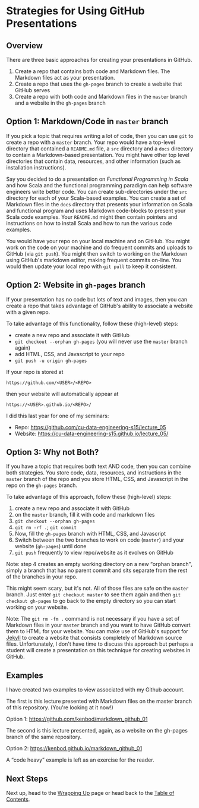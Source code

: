 # Strategies for Using GitHub Presentations

## Overview

There are three basic approaches for creating your presentations in GitHub.

1. Create a repo that contains both code and Markdown files. The Markdown files act as your presentation.
2. Create a repo that uses the `gh-pages` branch to create a website that GitHub serves
3. Create a repo with both code and Markdown files in the `master` branch and a website in the `gh-pages` branch

## Option 1: Markdown/Code in `master` branch

If you pick a topic that requires writing a lot of code, then you can use `git` to create a repo with a `master` branch. Your repo would have a top-level directory that contained a `README.md` file, a `src` directory and a `docs` directory to contain a Markdown-based presentation. You might have other top level directories that contain data, resources, and other information (such as installation instructions).

Say you decided to do a presentation on _Functional Programming in Scala_ and how Scala and the functional programming paradigm can help software engineers write better code. You can create sub-directories under the `src` directory for each of your Scala-based examples. You can create a set of Markdown files in the `docs` directory that presents your information on Scala and functional program and uses Markdown code-blocks to present your Scala code examples. Your `README.md` might then contain pointers and instructions on how to install Scala and how to run the various code examples.

You would have your repo on your local machine and on GitHub. You might work on the code on your machine and do frequent commits and uploads to GitHub (via `git push`). You might then switch to working on the Markdown using GitHub's markdown editor, making frequent commits on-line. You would then update your local repo with `git pull` to keep it consistent.

## Option 2: Website in `gh-pages` branch

If your presentation has no code but lots of text and images, then you can create a repo that takes advantage of GitHub's ability to associate a website with a given repo.

To take advantage of this functionality, follow these (high-level) steps:

* create a new repo and associate it with GitHub
* `git checkout --orphan gh-pages` (you will never use the `master` branch again)
* add HTML, CSS, and Javascript to your repo
* `git push -u origin gh-pages`

If your repo is stored at

    https://github.com/<USER>/<REPO>

then your website will automatically appear at 

    https://<USER>.github.io/<REPO>/

I did this last year for one of my seminars:

* Repo: <https://github.com/cu-data-engineering-s15/lecture_05>
* Website: <https://cu-data-engineering-s15.github.io/lecture_05/>

## Option 3: Why not Both?

If you have a topic that requires both text AND code, then you can combine both strategies. You store code, data, resources, and instructions in the `master` branch of the repo and you store HTML, CSS, and Javascript in the repo on the `gh-pages` branch.

To take advantage of this approach, follow these (high-level) steps:

1. create a new repo and associate it with GitHub
2. on the `master` branch, fill it with code and markdown files
3. `git checkout --orphan gh-pages`
4. `git rm -rf .`; `git commit`
5. Now, fill the `gh-pages` branch with HTML, CSS, and Javascript
6. Switch between the two branches to work on code (`master`) and your website (`gh-pages`) until done
7. `git push` frequently to view repo/website as it evolves on GitHub

Note: step 4 creates an empty working directory on a new <q>orphan branch</q>, simply a branch that has no parent commit and sits separate from the rest of the branches in your repo.

This might seem scary, but it's not. All of those files are safe on the `master` branch. Just enter `git checkout master` to see them again and then `git checkout gh-pages` to go back to the empty directory so you can start working on your website.

Note: The `git rm -fm .` command is not necessary if you have a set of Markdown files in your `master` branch and you want to have GitHub convert them to HTML for your website. You can make use of GitHub's support for [Jekyll](https://help.github.com/articles/using-jekyll-with-pages/) to create a website that consists completely of Markdown source files. Unfortunately, I don't have time to discuss this approach but perhaps a student will create a presentation on this technique for creating websites in GitHub.

## Examples

I have created two examples to view associated with my Github account.

The first is this lecture presented with Markdown files on the master branch of this repository. (You're looking at it now!)

Option 1: https://github.com/kenbod/markdown_github_01

The second is this lecture presented, again, as a website on the gh-pages branch of the same repository.

Option 2: https://kenbod.github.io/markdown_github_01

A <q>code heavy</q> example is left as an exercise for the reader.

## Next Steps

Next up, head to the [Wrapping Up](https://github.com/kenbod/markdown_github_01/blob/master/WrappingUp.md) page or
head back to the [Table of Contents](https://github.com/kenbod/markdown_github_01/blob/master/README.md).


